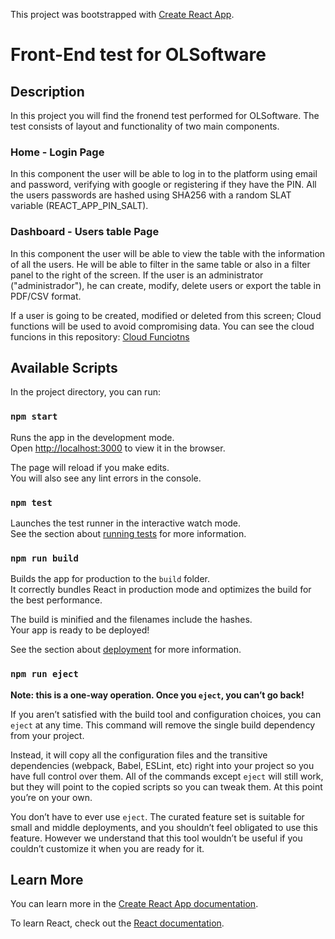 This project was bootstrapped with [Create React App](https://github.com/facebook/create-react-app).

# Front-End test for OLSoftware


## Description

In this project you will find the fronend test performed for OLSoftware.
The test consists of layout and functionality of two main components.

### Home - Login Page

In this component the user will be able to log in to the platform using email and password, verifying with google or registering if they have the PIN.
All the users passwords are hashed using SHA256 with a random SLAT variable (REACT_APP_PIN_SALT).

### Dashboard - Users table Page

In this component the user will be able to view the table with the information of all the users. 
He will be able to filter in the same table or also in a filter panel to the right of the screen.
If the user is an administrator ("administrador"), he can create, modify, delete users or export the table in PDF/CSV format.

If a user is going to be created, modified or deleted from this screen; Cloud functions will be used to avoid compromising data.
You can see the cloud funcions in this repository: [Cloud Funciotns](https://github.com/smoralesusma/firebase-functions.git)

## Available Scripts

In the project directory, you can run:

### `npm start`

Runs the app in the development mode.<br />
Open [http://localhost:3000](http://localhost:3000) to view it in the browser.

The page will reload if you make edits.<br />
You will also see any lint errors in the console.

### `npm test`

Launches the test runner in the interactive watch mode.<br />
See the section about [running tests](https://facebook.github.io/create-react-app/docs/running-tests) for more information.

### `npm run build`

Builds the app for production to the `build` folder.<br />
It correctly bundles React in production mode and optimizes the build for the best performance.

The build is minified and the filenames include the hashes.<br />
Your app is ready to be deployed!

See the section about [deployment](https://facebook.github.io/create-react-app/docs/deployment) for more information.

### `npm run eject`

**Note: this is a one-way operation. Once you `eject`, you can’t go back!**

If you aren’t satisfied with the build tool and configuration choices, you can `eject` at any time. This command will remove the single build dependency from your project.

Instead, it will copy all the configuration files and the transitive dependencies (webpack, Babel, ESLint, etc) right into your project so you have full control over them. All of the commands except `eject` will still work, but they will point to the copied scripts so you can tweak them. At this point you’re on your own.

You don’t have to ever use `eject`. The curated feature set is suitable for small and middle deployments, and you shouldn’t feel obligated to use this feature. However we understand that this tool wouldn’t be useful if you couldn’t customize it when you are ready for it.

## Learn More

You can learn more in the [Create React App documentation](https://facebook.github.io/create-react-app/docs/getting-started).

To learn React, check out the [React documentation](https://reactjs.org/).
